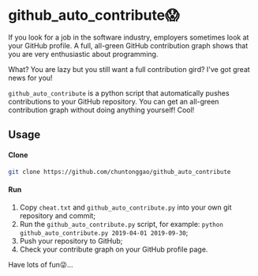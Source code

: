 # github_auto_contribute:scream:

If you look for a job in the software industry, employers sometimes look at your GitHub profile. A full, all-green GitHub contribution graph shows that you are very enthusiastic about programming. 

What? You are lazy but you still want a full contribution gird? I've got great news for you!

`github_auto_contribute` is a python script that automatically pushes contributions to your GitHub repository. You can get an all-green contribution graph without doing anything yourself! Cool!

## Usage

#### Clone

```bash
git clone https://github.com/chuntonggao/github_auto_contribute
```
#### Run

1. Copy `cheat.txt` and `github_auto_contribute.py` into your own git repository and commit;
2. Run the `github_auto_contribute.py` script, for example: `python github_auto_contribute.py 2019-04-01 2019-09-30`;
3. Push your repository to GitHub;
4. Check your contribute graph on your GitHub profile page.

Have lots of fun😜… 

